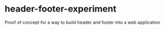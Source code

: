 # header-footer-experiment
Proof of concept for a way to build header and footer into a web application
